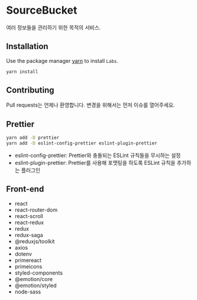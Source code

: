 # SourceBucket

여러 정보들을 관리하기 위한 목적의 서비스.

## Installation

Use the package manager [yarn](https://yarnpkg.com/) to install `Labs`.

```bash
yarn install
```

## Contributing
Pull requests는 언제나 환영합니다. 변경을 위해서는 먼저 이슈를 열어주세요.


## Prettier

```bash
yarn add -D prettier
yarn add -D eslint-config-prettier eslint-plugin-prettier
```

+ eslint-config-prettier: Prettier와 충돌되는 ESLint 규칙들을 무시하는 설정
+ eslint-plugin-prettier: Prettier를 사용해 포맷팅을 하도록 ESLint 규칙을 추가하는 플러그인


## Front-end

* react
* react-router-dom
* react-scroll
* react-redux
* redux
* redux-saga
* @reduxjs/toolkit
* axios
* dotenv
* primereact
* primeicons
* styled-components
* @emotion/core
* @emotion/styled
* node-sass


